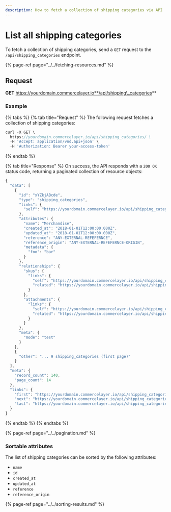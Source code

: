 ```yaml
---
description: How to fetch a collection of shipping categories via API
---
```


# List all shipping categories

To fetch a collection of shipping categories, send a `GET` request to the `/api/shipping_categories` endpoint.

{% page-ref page="../../fetching-resources.md" %}

## Request

**GET** https://yourdomain.commercelayer.io**/api/shipping\_categories**

### **Example**

{% tabs %}
{% tab title="Request" %}
The following request fetches a collection of shipping categories:

```javascript
curl -X GET \
  https://yourdomain.commercelayer.io/api/shipping_categories/ \
  -H 'Accept: application/vnd.api+json' \
  -H 'Authorization: Bearer your-access-token'
```
{% endtab %}

{% tab title="Response" %}
On success, the API responds with a `200 OK` status code, returning a paginated collection of resource objects:

```javascript
{
  "data": [
    {
      "id": "xYZkjABcde",
      "type": "shipping_categories",
      "links": {
        "self": "https://yourdomain.commercelayer.io/api/shipping_categories/xYZkjABcde"
      },
      "attributes": {
        "name": "Merchandise",
        "created_at": "2018-01-01T12:00:00.000Z",
        "updated_at": "2018-01-01T12:00:00.000Z",
        "reference": "ANY-EXTERNAL-REFEFERNCE",
        "reference_origin": "ANY-EXTERNAL-REFEFERNCE-ORIGIN",
        "metadata": {
          "foo": "bar"
        }
      },
      "relationships": {
        "skus": {
          "links": {
            "self": "https://yourdomain.commercelayer.io/api/shipping_categories/xYZkjABcde/relationships/skus",
            "related": "https://yourdomain.commercelayer.io/api/shipping_categories/xYZkjABcde/skus"
          }
        },
        "attachments": {
          "links": {
            "self": "https://yourdomain.commercelayer.io/api/shipping_categories/xYZkjABcde/relationships/attachments",
            "related": "https://yourdomain.commercelayer.io/api/shipping_categories/xYZkjABcde/attachments"
          }
        }
      },
      "meta": {
        "mode": "test"
      }
    },
    {
      "other": "... 9 shipping_categories (first page)"
    }
  ],
  "meta": {
    "record_count": 140,
    "page_count": 14
  },
  "links": {
    "first": "https://yourdomain.commercelayer.io/api/shipping_categories?page[number]=1&page[size]=10",
    "next": "https://yourdomain.commercelayer.io/api/shipping_categories?page[number]=2&page[size]=10",
    "last": "https://yourdomain.commercelayer.io/api/shipping_categories?page[number]=14&page[size]=10"
  }
}
```
{% endtab %}
{% endtabs %}

{% page-ref page="../../pagination.md" %}

### Sortable attributes

The list of shipping categories can be sorted by the following attributes:

* `name`
* `id`
* `created_at`
* `updated_at`
* `reference`
* `reference_origin`

{% page-ref page="../../sorting-results.md" %}

